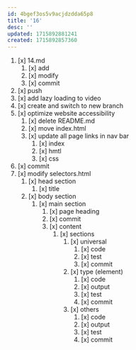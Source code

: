 ```yaml
---
id: 4bgef3os5v9acjdzdda65p8
title: '16'
desc: ''
updated: 1715892881241
created: 1715892857360
---
```


1. [x] 14.md
    1. [x] add
    1. [x] modify
    1. [x] commit
1. [x] push
1. [x] add lazy loading to video
1. [x] create and switch to new branch
1. [x] optimize website accessibility
    1. [x] delete README.md
    1. [x] move index.html
    1. [x] update all page links in nav bar
        1. [x] index
        1. [x] hmtl
        1. [x] css
1. [x] commit
1. [x] modify selectors.html
    1. [x] head section
        1. [x] title
    1. [x] body section
        1. [x] main section
            1. [x] page heading
            1. [x] commit
            1. [x] content
                1. [x] sections
                    1. [x] universal
                        1. [x] code
                        1. [x] test
                        1. [x] commit
                    1. [x] type (element)
                        1. [x] code
                        1. [x] output
                        1. [x] test
                        1. [x] commit
                    1. [x] others
                        1. [x] code
                        1. [x] output
                        1. [x] test
                        1. [x] commit